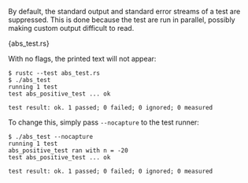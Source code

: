 By default, the standard output and standard error streams of a test are
suppressed. This is done because the test are run in parallel, possibly making
custom output difficult to read.

{abs_test.rs}

With no flags, the printed text will not appear:

```
$ rustc --test abs_test.rs
$ ./abs_test
running 1 test
test abs_positive_test ... ok

test result: ok. 1 passed; 0 failed; 0 ignored; 0 measured
```

To change this, simply pass `--nocapture` to the test runner:

```
$ ./abs_test --nocapture
running 1 test
abs_positive_test ran with n = -20
test abs_positive_test ... ok

test result: ok. 1 passed; 0 failed; 0 ignored; 0 measured
```
